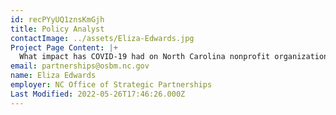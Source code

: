 ```yaml
---
id: recPYyUQ1znsKmGjh
title: Policy Analyst
contactImage: ../assets/Eliza-Edwards.jpg
Project Page Content: |+
  What impact has COVID-19 had on North Carolina nonprofit organizations?
email: partnerships@osbm.nc.gov
name: Eliza Edwards
employer: NC Office of Strategic Partnerships
Last Modified: 2022-05-26T17:46:26.000Z
---
```


